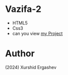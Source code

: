 # Vazifa-2
- HTML5
- Css3
- can you view [my Project](https://xurshid-vazifa-2.netlify.app/)
# Author 
(2024) Xurshid Ergashev 
